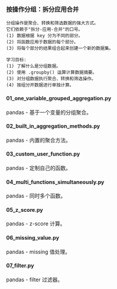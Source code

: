 ### 按操作分组：拆分应用合并

```text
分组操作是聚合、转换和筛选数据的强大方式。
它们依赖于"拆分-应用-合并"的口号。
(1) 数据根据 key 分为不同的部分。
(2) 将函数应用于数据的每个部分。
(3) 将每个部分的结果组合起来创建一个新的数据集。

学习目标:
(1) 了解什么是分组数据。
(2) 使用 .groupby() 运算计算数据摘要。
(3) 对分组数据执行聚合、转换和筛选操作。
(4) 按组分开数据进行单独计算。
```

#### 01_one_variable_grouped_aggregation.py
pandas - 基于一个变量的分组聚合。

#### 02_built_in_aggregation_methods.py
pandas - 内置的聚合方法。

#### 03_custom_user_function.py
pandas - 定制自己的函数。

#### 04_multi_functions_simultaneously.py
pandas - 同时多个函数。

#### 05_z_score.py
pandas - z-score 计算。

#### 06_missing_value.py
pandas - missing 值处理。

#### 07_filter.py
pandas - filter 过滤器。

